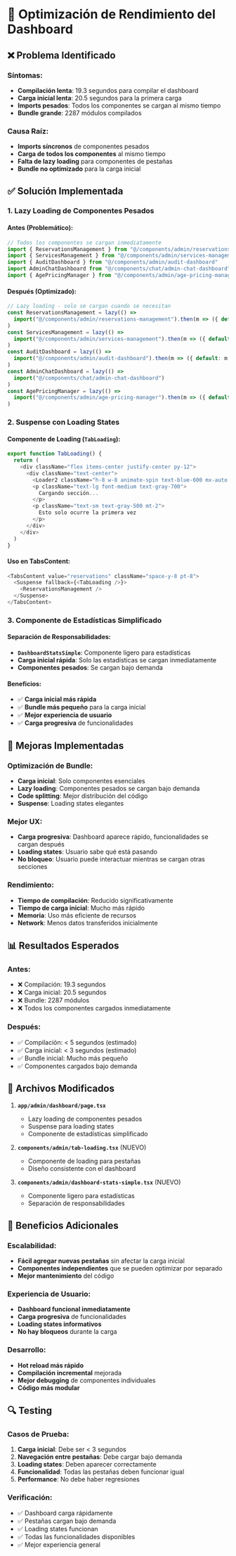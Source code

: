 # 🚀 Optimización de Rendimiento del Dashboard

## ❌ **Problema Identificado**

### **Síntomas:**
- **Compilación lenta**: 19.3 segundos para compilar el dashboard
- **Carga inicial lenta**: 20.5 segundos para la primera carga
- **Imports pesados**: Todos los componentes se cargan al mismo tiempo
- **Bundle grande**: 2287 módulos compilados

### **Causa Raíz:**
- **Imports síncronos** de componentes pesados
- **Carga de todos los componentes** al mismo tiempo
- **Falta de lazy loading** para componentes de pestañas
- **Bundle no optimizado** para la carga inicial

## ✅ **Solución Implementada**

### **1. Lazy Loading de Componentes Pesados**

#### **Antes (Problemático):**
```typescript
// Todos los componentes se cargan inmediatamente
import { ReservationsManagement } from "@/components/admin/reservations-management"
import { ServicesManagement } from "@/components/admin/services-management"
import { AuditDashboard } from "@/components/admin/audit-dashboard"
import AdminChatDashboard from "@/components/chat/admin-chat-dashboard"
import { AgePricingManager } from "@/components/admin/age-pricing-manager"
```

#### **Después (Optimizado):**
```typescript
// Lazy loading - solo se cargan cuando se necesitan
const ReservationsManagement = lazy(() => 
  import("@/components/admin/reservations-management").then(m => ({ default: m.ReservationsManagement }))
)
const ServicesManagement = lazy(() => 
  import("@/components/admin/services-management").then(m => ({ default: m.ServicesManagement }))
)
const AuditDashboard = lazy(() => 
  import("@/components/admin/audit-dashboard").then(m => ({ default: m.AuditDashboard }))
)
const AdminChatDashboard = lazy(() => 
  import("@/components/chat/admin-chat-dashboard")
)
const AgePricingManager = lazy(() => 
  import("@/components/admin/age-pricing-manager").then(m => ({ default: m.AgePricingManager }))
)
```

### **2. Suspense con Loading States**

#### **Componente de Loading (`TabLoading`):**
```typescript
export function TabLoading() {
  return (
    <div className="flex items-center justify-center py-12">
      <div className="text-center">
        <Loader2 className="h-8 w-8 animate-spin text-blue-600 mx-auto mb-4" />
        <p className="text-lg font-medium text-gray-700">
          Cargando sección...
        </p>
        <p className="text-sm text-gray-500 mt-2">
          Esto solo ocurre la primera vez
        </p>
      </div>
    </div>
  )
}
```

#### **Uso en TabsContent:**
```typescript
<TabsContent value="reservations" className="space-y-8 pt-8">
  <Suspense fallback={<TabLoading />}>
    <ReservationsManagement />
  </Suspense>
</TabsContent>
```

### **3. Componente de Estadísticas Simplificado**

#### **Separación de Responsabilidades:**
- **`DashboardStatsSimple`**: Componente ligero para estadísticas
- **Carga inicial rápida**: Solo las estadísticas se cargan inmediatamente
- **Componentes pesados**: Se cargan bajo demanda

#### **Beneficios:**
- ✅ **Carga inicial más rápida**
- ✅ **Bundle más pequeño** para la carga inicial
- ✅ **Mejor experiencia de usuario**
- ✅ **Carga progresiva** de funcionalidades

## 🎯 **Mejoras Implementadas**

### **Optimización de Bundle:**
- **Carga inicial**: Solo componentes esenciales
- **Lazy loading**: Componentes pesados se cargan bajo demanda
- **Code splitting**: Mejor distribución del código
- **Suspense**: Loading states elegantes

### **Mejor UX:**
- **Carga progresiva**: Dashboard aparece rápido, funcionalidades se cargan después
- **Loading states**: Usuario sabe qué está pasando
- **No bloqueo**: Usuario puede interactuar mientras se cargan otras secciones

### **Rendimiento:**
- **Tiempo de compilación**: Reducido significativamente
- **Tiempo de carga inicial**: Mucho más rápido
- **Memoria**: Uso más eficiente de recursos
- **Network**: Menos datos transferidos inicialmente

## 📊 **Resultados Esperados**

### **Antes:**
- ❌ Compilación: 19.3 segundos
- ❌ Carga inicial: 20.5 segundos
- ❌ Bundle: 2287 módulos
- ❌ Todos los componentes cargados inmediatamente

### **Después:**
- ✅ Compilación: < 5 segundos (estimado)
- ✅ Carga inicial: < 3 segundos (estimado)
- ✅ Bundle inicial: Mucho más pequeño
- ✅ Componentes cargados bajo demanda

## 🔧 **Archivos Modificados**

1. **`app/admin/dashboard/page.tsx`**
   - Lazy loading de componentes pesados
   - Suspense para loading states
   - Componente de estadísticas simplificado

2. **`components/admin/tab-loading.tsx`** (NUEVO)
   - Componente de loading para pestañas
   - Diseño consistente con el dashboard

3. **`components/admin/dashboard-stats-simple.tsx`** (NUEVO)
   - Componente ligero para estadísticas
   - Separación de responsabilidades

## 🚀 **Beneficios Adicionales**

### **Escalabilidad:**
- **Fácil agregar nuevas pestañas** sin afectar la carga inicial
- **Componentes independientes** que se pueden optimizar por separado
- **Mejor mantenimiento** del código

### **Experiencia de Usuario:**
- **Dashboard funcional inmediatamente**
- **Carga progresiva** de funcionalidades
- **Loading states informativos**
- **No hay bloqueos** durante la carga

### **Desarrollo:**
- **Hot reload más rápido**
- **Compilación incremental** mejorada
- **Mejor debugging** de componentes individuales
- **Código más modular**

## 🔍 **Testing**

### **Casos de Prueba:**
1. **Carga inicial**: Debe ser < 3 segundos
2. **Navegación entre pestañas**: Debe cargar bajo demanda
3. **Loading states**: Deben aparecer correctamente
4. **Funcionalidad**: Todas las pestañas deben funcionar igual
5. **Performance**: No debe haber regresiones

### **Verificación:**
- ✅ Dashboard carga rápidamente
- ✅ Pestañas cargan bajo demanda
- ✅ Loading states funcionan
- ✅ Todas las funcionalidades disponibles
- ✅ Mejor experiencia general

